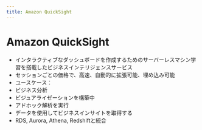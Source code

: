 ```yaml
---
title: Amazon QuickSight
---
```


# Amazon QuickSight

- インタラクティブなダッシュボードを作成するためのサーバーレスマシン学習を搭載したビジネスインテリジェンスサービス
- セッションごとの価格で、高速、自動的に拡張可能、埋め込み可能
- ユースケース：
- ビジネス分析
- ビジュアライゼーションを構築中
- アドホック解析を実行
- データを使用してビジネスインサイトを取得する
- RDS, Aurora, Athena, Redshiftと統合
